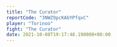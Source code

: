 ```yaml
---
title: "The Curator"
reportCode: "3NWZ9pcKAbYPfqxC"
player: "Torinoo"
fight: "The Curator"
date: 2021-10-08T19:17:48.190000+00:00
---
```

